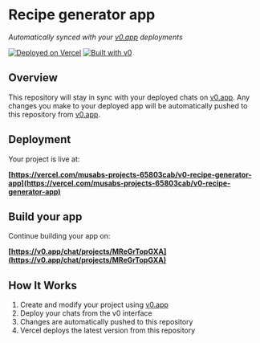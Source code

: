 # Recipe generator app

*Automatically synced with your [v0.app](https://v0.app) deployments*

[![Deployed on Vercel](https://img.shields.io/badge/Deployed%20on-Vercel-black?style=for-the-badge&logo=vercel)](https://vercel.com/musabs-projects-65803cab/v0-recipe-generator-app)
[![Built with v0](https://img.shields.io/badge/Built%20with-v0.app-black?style=for-the-badge)](https://v0.app/chat/projects/MReGrTopGXA)

## Overview

This repository will stay in sync with your deployed chats on [v0.app](https://v0.app).
Any changes you make to your deployed app will be automatically pushed to this repository from [v0.app](https://v0.app).

## Deployment

Your project is live at:

**[https://vercel.com/musabs-projects-65803cab/v0-recipe-generator-app](https://vercel.com/musabs-projects-65803cab/v0-recipe-generator-app)**

## Build your app

Continue building your app on:

**[https://v0.app/chat/projects/MReGrTopGXA](https://v0.app/chat/projects/MReGrTopGXA)**

## How It Works

1. Create and modify your project using [v0.app](https://v0.app)
2. Deploy your chats from the v0 interface
3. Changes are automatically pushed to this repository
4. Vercel deploys the latest version from this repository